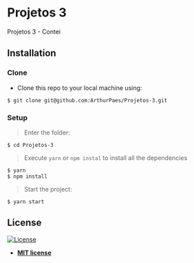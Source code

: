 # Projetos 3

Projetos 3 - Contei <br/>

## Installation

### Clone

- Clone this repo to your local machine using:
```shell
$ git clone git@github.com:ArthurPaes/Projetos-3.git
```
### Setup
> Enter the folder:
```shell
$ cd Projetos-3
```
> Execute `yarn` or `npm instal` to install all the dependencies

```shell
$ yarn 
$ npm install
```

> Start the project:
```shell
$ yarn start
```










## License

[![License](http://img.shields.io/:license-mit-blue.svg?style=flat-square)](http://badges.mit-license.org)

- **[MIT license](http://opensource.org/licenses/mit-license.php)**

